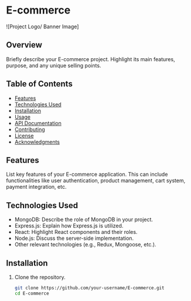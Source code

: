 # E-commerce

![Project Logo/ Banner Image]

## Overview

Briefly describe your E-commerce project. Highlight its main features, purpose, and any unique selling points.

## Table of Contents

- [Features](#features)
- [Technologies Used](#technologies-used)
- [Installation](#installation)
- [Usage](#usage)
- [API Documentation](#api-documentation)
- [Contributing](#contributing)
- [License](#license)
- [Acknowledgments](#acknowledgments)

## Features

List key features of your E-commerce application. This can include functionalities like user authentication, product management, cart system, payment integration, etc.

## Technologies Used

- MongoDB: Describe the role of MongoDB in your project.
- Express.js: Explain how Express.js is utilized.
- React: Highlight React components and their roles.
- Node.js: Discuss the server-side implementation.
- Other relevant technologies (e.g., Redux, Mongoose, etc.).

## Installation

1. Clone the repository.
   ```bash
   git clone https://github.com/your-username/E-commerce.git
   cd E-commerce

